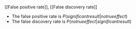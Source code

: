 [[False positive rate]], [[False discovery rate]]

- The false positive rate is $P(significant result|no true effect)$
- The false discovery rate is $P(no true effect|significant result)$
